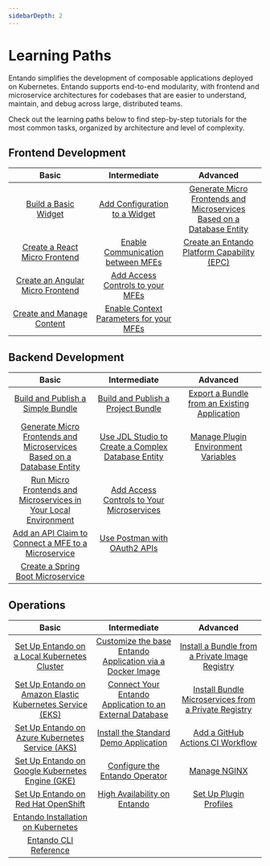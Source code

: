 ```yaml
---
sidebarDepth: 2
---
```


# Learning Paths
Entando simplifies the development of composable applications deployed on Kubernetes. Entando supports end-to-end modularity, with frontend and microservice architectures for codebases that are easier to understand, maintain, and debug across large, distributed teams. 

Check out the learning paths below to find step-by-step tutorials for the most common tasks, organized by architecture and level of complexity.


## Frontend Development

<style>
table th:first-of-type {
    width: 33%;
}
table th:nth-of-type(2) {
    width: 33%;
}
table th:nth-of-type(3) {
    width: 34%;
}
</style>

| Basic | Intermediate | Advanced
| :-: | :-: | :-:
| [Build a Basic Widget](./compose/widgets-fragments.md)| [Add Configuration to a Widget](./create/mfe/widget-configuration.md)| [Generate Micro Frontends and Microservices Based on a Database Entity](./create/ms/generate-microservices-and-micro-frontends.md) |
| [Create a React Micro Frontend](./create/mfe/react.md) | [Enable Communication between MFEs](./create/mfe/communication.md) | [Create an Entando Platform Capability (EPC)](./create/mfe/epc.md)|
| [Create an Angular Micro Frontend](./create/mfe/angular.md) | [Add Access Controls to your MFEs](./create/ms/add-access-controls.md) |
| [Create and Manage Content](./compose/content-tutorial.md)| [Enable Context Parameters for your MFEs](./create/mfe/context-params.md) |

## Backend Development

| Basic | Intermediate | Advanced
| :-: | :-: | :-:
| [Build and Publish a Simple Bundle](./create/pb/publish-simple-bundle.md)| [Build and Publish a Project Bundle](./create/pb/publish-project-bundle.md) | [Export a Bundle from an Existing Application](./create/pb/export-bundle-from-application.md) |
| [Generate Micro Frontends and Microservices Based on a Database Entity](./create/ms/generate-microservices-and-micro-frontends.md) |[Use JDL Studio to Create a Complex Database Entity](./create/ms/update-data-model.md) | [Manage Plugin Environment Variables](./devops/plugin-environment-variables.md)
| [Run Micro Frontends and Microservices in Your Local Environment](./create/ms/run-local.md) | [Add Access Controls to Your Microservices](./create/ms/add-access-controls.md) |
|[Add an API Claim to Connect a MFE to a Microservice](./create/ms/add-api-claim.md) |[Use Postman with OAuth2 APIs](./create/ms/use-postman-with-oauth2.md) 
|[Create a Spring Boot Microservice](./create/ms/spring-boot-ms.md)||

## Operations

| Basic | Intermediate | Advanced
| :-: | :-: | :-:
| [Set Up Entando on a Local Kubernetes Cluster](../docs/getting-started/) | [Customize the base Entando Application via a Docker Image](./devops/build-core-image.md) | [Install a Bundle from a Private Image Registry](./curate/bundle-private-images.md)
| [Set Up Entando on Amazon Elastic Kubernetes Service (EKS)](./getting-started/eks-install.md) | [Connect Your Entando Application to an External Database](./devops/external-db.md) | [Install Bundle Microservices from a Private Registry](./curate/ms-private-images.md)
| [Set Up Entando on Azure Kubernetes Service (AKS)](./getting-started/azure-install.md) | [Install the Standard Demo Application](./solution/install-standard-demo.md) | [Add a GitHub Actions CI Workflow](./create/pb/github-actions-workflow.md)
| [Set Up Entando on Google Kubernetes Engine (GKE)](./getting-started/gke-install.md) | [Configure the Entando Operator](./consume/entando-operator.md) | [Manage NGINX](./devops/manage-nginx.md)
| [Set Up Entando on Red Hat OpenShift](./getting-started/openshift-install.md) | [High Availability on Entando](./consume/high-availability.md) | [Set Up Plugin Profiles](./devops/plugin-configuration.md) |
| [Entando Installation on Kubernetes](./getting-started/kubernetes-install.md) |  |  |
| [Entando CLI Reference](../docs/getting-started/entando-cli.md) |  |


